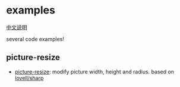# examples

[中文说明](./README.zh.md)

several code examples!

## picture-resize

+ [picture-resize](./tree/main/picture-resize): modify picture width, height and radius. based on [lovell/sharp](https://github.com/lovell/sharp/tree/master)
